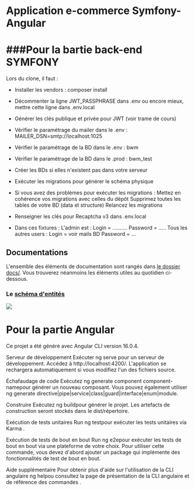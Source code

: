 Application e-commerce Symfony-Angular
========================
###Pour la bartie back-end SYMFONY
=================================
Lors du clone, il faut :

- Installer les vendors : composer install

- Décommenter la ligne JWT_PASSPHRASE dans .env
    ou encore mieux, mettre cette ligne dans .env.local

- Générer les clés publique et privée pour JWT (voir trame de cours)

- Vérifier le paramétrage du mailer dans le .env :
    MAILER_DSN=smtp://localhost:1025

- Vérifier le paramétrage de la BD dans le .env : bwm
- Vérifier le paramétrage de la BD dans le .prod : bwm_test

- Créer les BDs si elles n'existent pas dans votre serveur

- Exécuter les migrations pour générer le schéma physique

- Si vous avez des problèmes pour exécuter les migrations :
    Mettez en cohérence vos migrations avec celles du dépôt
    Supprimez toutes les tables de votre BD (data et structure)
    Relancez les migrations

- Renseigner les clés pour Recaptcha v3 dans .env.local

- Dans ces fixtures :
    L'admin est :           Login = ..........  Password = .....
    Tous les autres users : Login = voir mails BD   Password = ...

  
## Documentations

L'ensemble des éléments de documentation sont rangés dans [le dossier docs/](./docs). Vous trouverez néanmoins les éléments utiles au quotidien ci-dessous.

### Le [schéma d'entités](./docs/MERSIE/mcd.png)

![](./docs/mcd.svg)


Pour la partie Angular
====================
Ce projet a été généré avec Angular CLI version 16.0.4.

Serveur de développement
Exécuter ng serve pour un serveur de développement. Accédez à http://localhost:4200/. L'application se rechargera automatiquement si vous modifiez l'un des fichiers source.

Échafaudage de code
Exécutez ng generate component component-namepour générer un nouveau composant. Vous pouvez également utiliser ng generate directive|pipe|service|class|guard|interface|enum|module.

Construire
Exécutez ng buildpour générer le projet. Les artefacts de construction seront stockés dans le dist/répertoire.

Exécution de tests unitaires
Run ng testpour exécuter les tests unitaires via Karma .

Exécution de tests de bout en bout
Run ng e2epour exécuter les tests de bout en bout via une plateforme de votre choix. Pour utiliser cette commande, vous devez d'abord ajouter un package qui implémente des fonctionnalités de test de bout en bout.

Aide supplémentaire
Pour obtenir plus d'aide sur l'utilisation de la CLI angulaire ng helpou consultez la page de présentation de la CLI angulaire et de référence des commandes .
